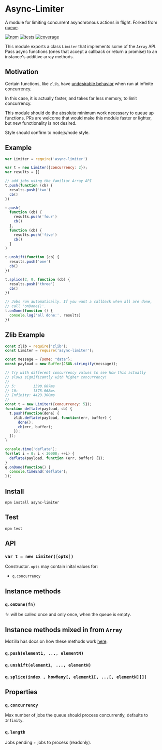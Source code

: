 # Async-Limiter

A module for limiting concurrent asynchronous actions in flight. Forked from [queue](https://github.com/jessetane/queue).

[![npm](http://img.shields.io/npm/v/async-limiter.svg?style=flat-square)](http://www.npmjs.org/async-limiter)
[![tests](https://img.shields.io/travis/STRML/async-limiter.svg?style=flat-square&branch=master)](https://travis-ci.org/STRML/async-limiter)
[![coverage](https://img.shields.io/coveralls/STRML/async-limiter.svg?style=flat-square&branch=master)](https://coveralls.io/r/STRML/async-limiter)

This module exports a class `Limiter` that implements some of the `Array` API.
Pass async functions (ones that accept a callback or return a promise) to an instance's additive array methods.

## Motivation

Certain functions, like `zlib`, have [undesirable behavior](https://github.com/nodejs/node/issues/8871#issuecomment-250915913) when
run at infinite concurrency.

In this case, it is actually faster, and takes far less memory, to limit concurrency.

This module should do the absolute minimum work necessary to queue up functions. PRs are welcome that would
make this module faster or lighter, but new functionality is not desired.

Style should confirm to nodejs/node style.

## Example

``` javascript
var Limiter = require('async-limiter')

var t = new Limiter({concurrency: 2});
var results = []

// add jobs using the familiar Array API
t.push(function (cb) {
  results.push('two')
  cb()
})

t.push(
  function (cb) {
    results.push('four')
    cb()
  },
  function (cb) {
    results.push('five')
    cb()
  }
)

t.unshift(function (cb) {
  results.push('one')
  cb()
})

t.splice(2, 0, function (cb) {
  results.push('three')
  cb()
})

// Jobs run automatically. If you want a callback when all are done,
// call 'onDone()'.
t.onDone(function () {
  console.log('all done:', results)
})
```

## Zlib Example

```js
const zlib = require('zlib');
const Limiter = require('async-limiter');

const message = {some: "data"};
const payload = new Buffer(JSON.stringify(message));

// Try with different concurrency values to see how this actually
// slows significantly with higher concurrency!
//
// 5:        1398.607ms
// 10:       1375.668ms
// Infinity: 4423.300ms
//
const t = new Limiter({concurrency: 5});
function deflate(payload, cb) {
  t.push(function(done) {
    zlib.deflate(payload, function(err, buffer) {
      done();
      cb(err, buffer);
    });
  });
}

console.time('deflate');
for(let i = 0; i < 30000; ++i) {
  deflate(payload, function (err, buffer) {});
}
q.onDone(function() {
  console.timeEnd('deflate');
});
```

## Install

`npm install async-limiter`

## Test

`npm test`

## API

### `var t = new Limiter([opts])`
Constructor. `opts` may contain inital values for:
* `q.concurrency`

## Instance methods

### `q.onDone(fn)`
`fn` will be called once and only once, when the queue is empty.

## Instance methods mixed in from `Array`
Mozilla has docs on how these methods work [here](https://developer.mozilla.org/en-US/docs/Web/JavaScript/Reference/Global_Objects/Array).
### `q.push(element1, ..., elementN)`
### `q.unshift(element1, ..., elementN)`
### `q.splice(index , howMany[, element1[, ...[, elementN]]])`

## Properties
### `q.concurrency`
Max number of jobs the queue should process concurrently, defaults to `Infinity`.

### `q.length`
Jobs pending + jobs to process (readonly).
